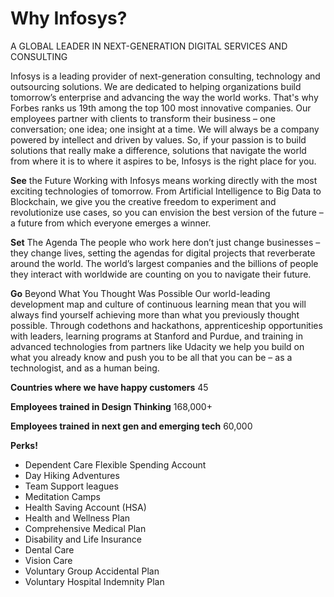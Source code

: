 # Why Infosys?

A GLOBAL LEADER IN NEXT-GENERATION DIGITAL SERVICES AND CONSULTING

Infosys is a leading provider of next-generation consulting, technology and outsourcing solutions. We are dedicated to helping organizations build tomorrow’s enterprise and advancing the way the world works. That's why Forbes ranks us 19th among the top 100 most innovative companies. Our employees partner with clients to transform their business – one conversation; one idea; one insight at a time. We will always be a company powered by intellect and driven by values. So, if your passion is to build solutions that really make a difference, solutions that navigate the world from where it is to where it aspires to be, Infosys is the right place for you.

__See__ the Future
Working with Infosys means working directly with the most exciting technologies of tomorrow. From Artificial Intelligence to Big Data to Blockchain, we give you the creative freedom to experiment and revolutionize use cases, so you can envision the best version of the future – a future from which everyone emerges a winner. 

__Set__ The Agenda
The people who work here don’t just change businesses – they change lives, setting the agendas for digital projects that reverberate around the world. The world’s largest companies and the billions of people they interact with worldwide are counting on you to navigate their future. 

__Go__ Beyond What You Thought Was Possible
Our world-leading development map and culture of continuous learning mean that you will always find yourself achieving more than what you previously thought possible. Through codethons and hackathons, apprenticeship opportunities with leaders, learning programs at Stanford and Purdue, and training in advanced technologies from partners like Udacity we help you build on what you already know and push you to be all that you can be – as a technologist, and as a human being.

__Countries where we have happy customers__
45

__Employees trained in Design Thinking__
168,000+

__Employees trained in next gen and emerging tech__
60,000

__Perks!__

* Dependent Care Flexible Spending Account
* Day Hiking Adventures
* Team Support leagues
* Meditation Camps
* Health Saving Account (HSA)
* Health and Wellness Plan
* Comprehensive Medical Plan 
* Disability and Life Insurance
* Dental Care
* Vision Care
* Voluntary Group Accidental Plan
* Voluntary Hospital Indemnity Plan


